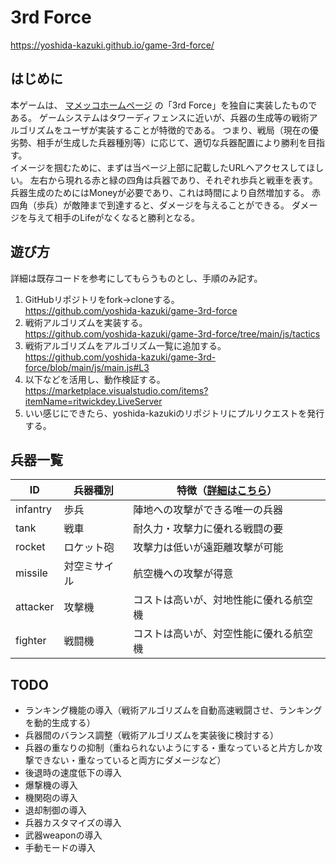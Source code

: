 # 3rd Force

https://yoshida-kazuki.github.io/game-3rd-force/

## はじめに

本ゲームは、 [マメッコホームページ](http://mamecco.es.land.to/) の「3rd Force」を独自に実装したものである。
ゲームシステムはタワーディフェンスに近いが、兵器の生成等の戦術アルゴリズムをユーザが実装することが特徴的である。
つまり、戦局（現在の優劣勢、相手が生成した兵器種別等）に応じて、適切な兵器配置により勝利を目指す。
<br>
イメージを掴むために、まずは当ページ上部に記載したURLへアクセスしてほしい。
左右から現れる赤と緑の四角は兵器であり、それぞれ歩兵と戦車を表す。
兵器生成のためにはMoneyが必要であり、これは時間により自然増加する。
赤四角（歩兵）が敵陣まで到達すると、ダメージを与えることができる。
ダメージを与えて相手のLifeがなくなると勝利となる。
<br>

## 遊び方

詳細は既存コードを参考にしてもらうものとし、手順のみ記す。

1. GitHubリポジトリをfork→cloneする。<br>
   https://github.com/yoshida-kazuki/game-3rd-force
2. 戦術アルゴリズムを実装する。<br>
   https://github.com/yoshida-kazuki/game-3rd-force/tree/main/js/tactics
3. 戦術アルゴリズムをアルゴリズム一覧に追加する。<br>
   https://github.com/yoshida-kazuki/game-3rd-force/blob/main/js/main.js#L3
4. 以下などを活用し、動作検証する。<br>
   https://marketplace.visualstudio.com/items?itemName=ritwickdey.LiveServer
5. いい感じにできたら、yoshida-kazukiのリポジトリにプルリクエストを発行する。

## 兵器一覧

| ID       | 兵器種別     | 特徴（[詳細はこちら](https://github.com/yoshida-kazuki/game-3rd-force/blob/main/js/main.js#L5)） |
| --       | --          | -- |
| infantry | 歩兵         | 陣地への攻撃ができる唯一の兵器 |
| tank     | 戦車         | 耐久力・攻撃力に優れる戦闘の要 |
| rocket   | ロケット砲   | 攻撃力は低いが遠距離攻撃が可能 |
| missile  | 対空ミサイル | 航空機への攻撃が得意 |
| attacker | 攻撃機       | コストは高いが、対地性能に優れる航空機 |
| fighter  | 戦闘機       | コストは高いが、対空性能に優れる航空機 |

## TODO

* ランキング機能の導入（戦術アルゴリズムを自動高速戦闘させ、ランキングを動的生成する）
* 兵器間のバランス調整（戦術アルゴリズムを実装後に検討する）
* 兵器の重なりの抑制（重ねられないようにする・重なっていると片方しか攻撃できない・重なっていると両方にダメージなど）
* 後退時の速度低下の導入
* 爆撃機の導入
* 機関砲の導入
* 退却制御の導入
* 兵器カスタマイズの導入
* 武器weaponの導入
* 手動モードの導入